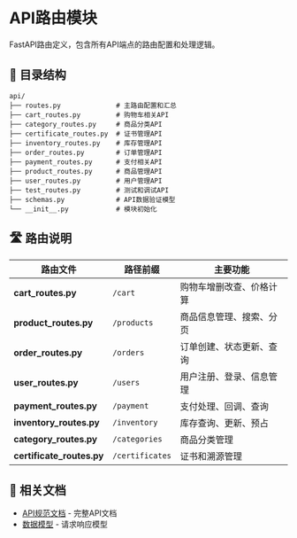 # API路由模块

FastAPI路由定义，包含所有API端点的路由配置和处理逻辑。

## 📁 目录结构

```
api/
├── routes.py              # 主路由配置和汇总
├── cart_routes.py         # 购物车相关API
├── category_routes.py     # 商品分类API
├── certificate_routes.py  # 证书管理API
├── inventory_routes.py    # 库存管理API
├── order_routes.py        # 订单管理API
├── payment_routes.py      # 支付相关API
├── product_routes.py      # 商品管理API
├── user_routes.py         # 用户管理API
├── test_routes.py         # 测试和调试API
├── schemas.py             # API数据验证模型
└── __init__.py            # 模块初始化
```

## 🛣️ 路由说明

| 路由文件 | 路径前缀 | 主要功能 |
|---------|---------|---------|
| **cart_routes.py** | `/cart` | 购物车增删改查、价格计算 |
| **product_routes.py** | `/products` | 商品信息管理、搜索、分页 |
| **order_routes.py** | `/orders` | 订单创建、状态更新、查询 |
| **user_routes.py** | `/users` | 用户注册、登录、信息管理 |
| **payment_routes.py** | `/payment` | 支付处理、回调、查询 |
| **inventory_routes.py** | `/inventory` | 库存查询、更新、预占 |
| **category_routes.py** | `/categories` | 商品分类管理 |
| **certificate_routes.py** | `/certificates` | 证书和溯源管理 |

## 🔗 相关文档

- [API规范文档](../../docs/api/) - 完整API文档
- [数据模型](../schemas/README.md) - 请求响应模型